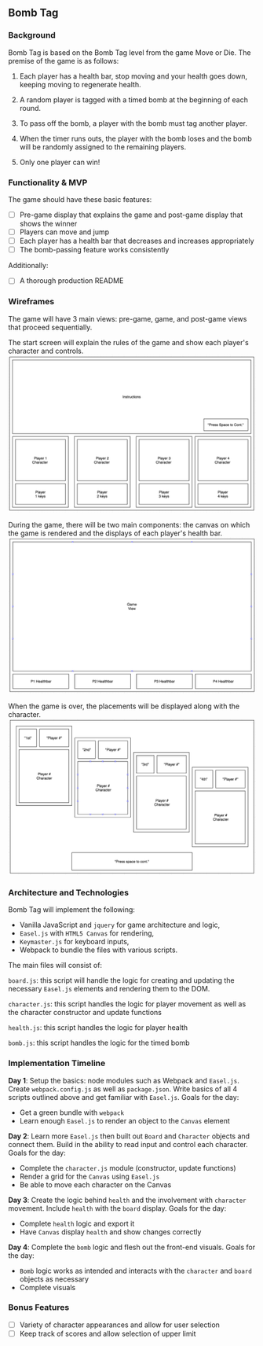 ## Bomb Tag

### Background

Bomb Tag is based on the Bomb Tag level from the game Move or Die. The premise of the game is as follows:

1) Each player has a health bar, stop moving and your health goes down, keeping moving to regenerate health.

2) A random player is tagged with a timed bomb at the beginning of each round.

3) To pass off the bomb, a player with the bomb must tag another player.

4) When the timer runs outs, the player with the bomb loses and the bomb will be randomly assigned to the remaining players.

5) Only one player can win!

### Functionality & MVP

The game should have these basic features:

- [ ] Pre-game display that explains the game and post-game display that shows the winner
- [ ] Players can move and jump
- [ ] Each player has a health bar that decreases and increases appropriately
- [ ] The bomb-passing feature works consistently

Additionally:

- [ ] A thorough production README

### Wireframes

The game will have 3 main views: pre-game, game, and post-game views that proceed sequentially.

The start screen will explain the rules of the game and show each player's character and controls.
![wireframes pre-game](public/Pre-Game.png)

During the game, there will be two main components: the canvas on which the game is rendered and the displays of each player's health bar.
![wireframes game](public/Game.png)

When the game is over, the placements will be displayed along with the character.
![wireframes post-game](public/Post-Game.png)

### Architecture and Technologies

Bomb Tag will implement the following:

- Vanilla JavaScript and `jquery` for game architecture and logic,
- `Easel.js` with `HTML5 Canvas` for rendering,
- `Keymaster.js` for keyboard inputs,
- Webpack to bundle the files with various scripts.

The main files will consist of:

`board.js`: this script will handle the logic for creating and updating the necessary `Easel.js` elements and rendering them to the DOM.

`character.js`: this script handles the logic for player movement as well as the character constructor and update functions

`health.js`: this script handles the logic for player health

`bomb.js`: this script handles the logic for the timed bomb

### Implementation Timeline

**Day 1**: Setup the basics: node modules such as Webpack and `Easel.js`.  Create `webpack.config.js` as well as `package.json`.  Write basics of all 4 scripts outlined above and get familiar with `Easel.js`.  Goals for the day:

- Get a green bundle with `webpack`
- Learn enough `Easel.js` to render an object to the `Canvas` element

**Day 2**: Learn more `Easel.js` then built out `Board` and `Character` objects and connect them. Build in the ability to read input and control each character.  Goals for the day:

- Complete the `character.js` module (constructor, update functions)
- Render a grid for the `Canvas` using `Easel.js`
- Be able to move each character on the Canvas

**Day 3**: Create the logic behind `health` and the involvement with `character` movement. Include `health` with the `board` display. Goals for the day:

- Complete `health` logic and export it
- Have `Canvas` display `health` and show changes correctly

**Day 4**: Complete the `bomb` logic and flesh out the front-end visuals. Goals for the day:

- `Bomb` logic works as intended and interacts with the `character` and `board` objects as necessary
- Complete visuals

### Bonus Features

- [ ] Variety of character appearances and allow for user selection
- [ ] Keep track of scores and allow selection of upper limit
